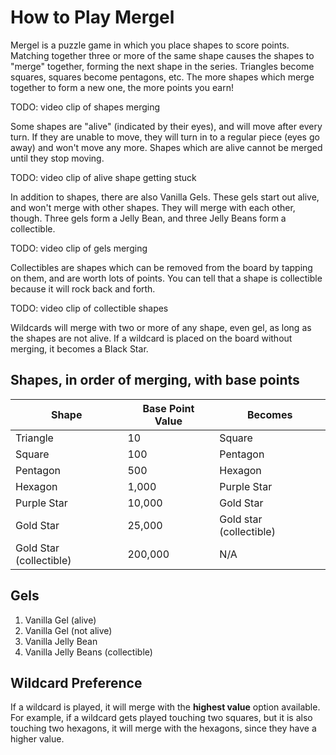 # How to Play Mergel

Mergel is a puzzle game in which you place shapes to score points. Matching together
three or more of the same shape causes the shapes to "merge" together, forming
the next shape in the series. Triangles become squares, squares become pentagons, etc. The more
shapes which merge together to form a new one, the more points you earn!

TODO: video clip of shapes merging

Some shapes are "alive" (indicated by their eyes), and will move after every turn. If they
are unable to move, they will turn in to a regular piece (eyes go away) and won't move
any more. Shapes which are alive cannot be merged until they stop moving.

TODO: video clip of alive shape getting stuck

In addition to shapes, there are also Vanilla Gels. These gels start out alive, and
won't merge with other shapes. They will merge with each other, though. Three gels form
a Jelly Bean, and three Jelly Beans form a collectible.

TODO: video clip of gels merging

Collectibles are shapes which can be removed from the board by tapping on them, and are worth
lots of points. You can tell that a shape is collectible because it will rock back and forth.

TODO: video clip of collectible shapes

Wildcards will merge with two or more of any shape, even gel, as long as the shapes are not
alive. If a wildcard is placed on the board without merging, it becomes a Black Star.

Shapes, in order of merging, with base points
---------------------------------------------

| Shape | Base Point Value | Becomes |
|-------|------------------|---------|
|Triangle|10|Square|
|Square|100|Pentagon|
|Pentagon|500|Hexagon|
|Hexagon|1,000|Purple Star|
|Purple Star|10,000|Gold Star|
|Gold Star|25,000|Gold star (collectible)|
|Gold Star (collectible)|200,000|N/A|

Gels
----
1. Vanilla Gel (alive)
2. Vanilla Gel (not alive)
3. Vanilla Jelly Bean
4. Vanilla Jelly Beans (collectible)

Wildcard Preference
-------------------

If a wildcard is played, it will merge with the **highest value** option available. For example, if
a wildcard gets played touching two squares, but it is also touching two hexagons, it will merge with the
hexagons, since they have a higher value.

